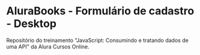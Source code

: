 # AluraBooks - Formulário de cadastro - Desktop
Repositório do treinamento "JavaScript: Consumindo e tratando dados de uma API" da Alura Cursos Online.
